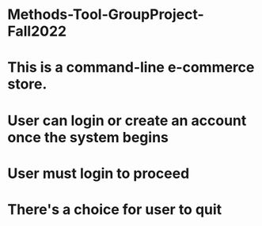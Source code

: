 # Methods-Tool-GroupProject-Fall2022

# This is a command-line e-commerce store. 
# User can login or create an account once the system begins
# User must login to proceed
# There's a choice for user to quit 
